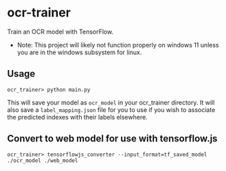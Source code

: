# ocr-trainer
Train an OCR model with TensorFlow.
- Note: This project will likely not function properly on windows 11 unless you are in the windows subsystem for linux.

## Usage
```
ocr_trainer> python main.py
```
This will save your model as `ocr_model` in your ocr_trainer directory. 
It will also save a `label_mapping.json` file for you to use if you wish to associate the predicted indexes with their labels elsewhere.

## Convert to web model for use with tensorflow.js
```
ocr_trainer> tensorflowjs_converter --input_format=tf_saved_model ./ocr_model ./web_model
```